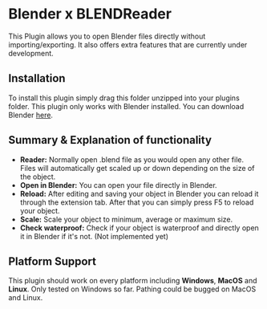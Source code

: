# Blender x BLENDReader #

This Plugin allows you to open Blender files directly without importing/exporting.
It also offers extra features that are currently under development.

## Installation ##

To install this plugin simply drag this folder unzipped into your plugins folder.
This plugin only works with Blender installed. You can download Blender [here](https://www.blender.org/download/).

## Summary & Explanation of functionality ##

* **Reader:** Normally open .blend file as you would open any other file. Files will automatically get scaled up or down depending on the size of the object.
* **Open in Blender:** You can open your file directly in Blender. 
* **Reload:** After editing and saving your object in Blender you can reload it through the extension tab. After that you can simply press F5 to reload your object.
* **Scale:** Scale your object to minimum, average or maximum size.
* **Check waterproof:** Check if your object is waterproof and directly open it in Blender if it's not. (Not implemented yet)

## Platform Support ##

This plugin should work on every platform including **Windows**, **MacOS** and **Linux**.
Only tested on Windows so far. Pathing could be bugged on MacOS and Linux.
